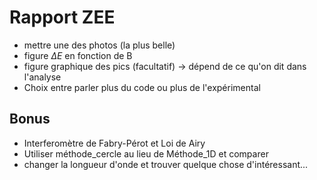 # Rapport ZEE

- mettre une des photos (la plus belle)
- figure $\Delta E$ en fonction de B 
- figure graphique des pics (facultatif) $\rightarrow$ dépend de ce qu'on dit dans l'analyse
- Choix entre parler plus du code ou plus de l'expérimental 



## Bonus

- Interferomètre de Fabry-Pérot et Loi de Airy
- Utiliser méthode_cercle au lieu de Méthode_1D et comparer
- changer la longueur d'onde et trouver quelque chose d'intéressant... 